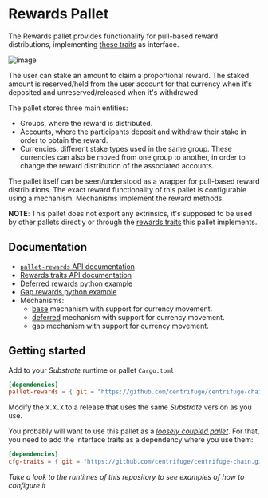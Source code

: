# Rewards Pallet

The Rewards pallet provides functionality for pull-based reward distributions,
implementing [these traits](https://reference.centrifuge.io/cfg_traits/rewards/index.html) as interface.

![image](https://user-images.githubusercontent.com/15687891/205727900-d578e336-5355-4b6a-8644-bbba004b2387.png)

The user can stake an amount to claim a proportional reward.
The staked amount is reserved/held from the user account for that currency when it's deposited
and unreserved/released when it's withdrawed.

The pallet stores three main entities:
- Groups, where the reward is distributed.
- Accounts, where the participants deposit and withdraw their stake in order to obtain the reward.
- Currencies, different stake types used in the same group.
These currencies can also be moved from one group to another,
in order to change the reward distribution of the associated accounts.

The pallet itself can be seen/understood as a wrapper for pull-based reward distributions.
The exact reward functionality of this pallet is configurable using a mechanism.
Mechanisms implement the reward methods.

**NOTE**: This pallet does not export any extrinsics, it's supposed to be used by other pallets directly or through the
[rewards traits](https://reference.centrifuge.io/cfg_traits/rewards/index.html) this pallet implements.

## Documentation

- [`pallet-rewards` API documentation](https://reference.centrifuge.io/pallet_rewards/)
- [Rewards traits API documentation](https://reference.centrifuge.io/cfg_traits/rewards/index.html)
- [Deferred rewards python example](deferred_rewards_example.py)
- [Gap rewards python example](gap_rewards_example.py)
- Mechanisms:
    - [base](https://solmaz.io/2019/02/24/scalable-reward-changing/) mechanism with support for
    currency movement.
    - [deferred](https://centrifuge.hackmd.io/@Luis/SkB07jq8o) mechanism with support for
    currency movement.
    - gap mechanism with support for currency movement.

## Getting started

Add to your *Substrate* runtime or pallet `Cargo.toml`

```toml
[dependencies]
pallet-rewards = { git = "https://github.com/centrifuge/centrifuge-chain.git", branch = "release-vX.X.X", default-features = false }
```

Modify the `X.X.X` to a release that uses the same *Substrate* version as you use.

You probably will want to use this pallet as a [*loosely coupled pallet*](https://docs.substrate.io/build/pallet-coupling/).
For that, you need to add the interface traits as a dependency where you use them:

```toml
[dependencies]
cfg-traits = { git = "https://github.com/centrifuge/centrifuge-chain.git", branch = "release-vX.X.X", default-features = false }
```

*Take a look to the runtimes of this repository to see examples of how to configure it*
